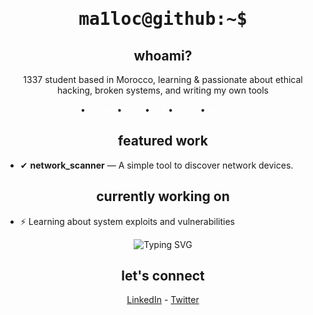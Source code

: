 

<h1 align="center" style="font-family: 'Roboto Mono', monospace;">ma1loc@github:~$</h1>

<h2 align="center">whoami?</h2>
<p align="center">
  1337 student based in Morocco,  
  learning & passionate about ethical hacking,  
  broken systems, and writing my own tools
</p>

<p align="center">
  <code style="color:#ffffff">C</code> • <code style="color:#ffffff">Python</code> • <code style="color:#ffffff">Bash</code> • <code style="color:#ffffff">Git</code> • <code style="color:#ffffff">Linux</code> • <code style="color:#ffffff">Networking</code>
</p>



<h2 align="center">featured work</h2>
<ul>
  <li>✔ <b>network_scanner</b> — A simple tool to discover network devices.</li>
</ul>

<h2 align="center">currently working on</h2>
<ul>
  <li>⚡ Learning about system exploits and vulnerabilities</li>
</ul>


<p align="center">
  <img src="https://readme-typing-svg.demolab.com?font=Fira+Code&pause=500&color=00FF00&center=true&vCenter=true&width=500&lines=Knowledge+is+loading..." alt="Typing SVG" />
</p>


<h2 align="center">let's connect</h2>
<p align="center">
  <a href="https://www.linkedin.com/in/youness-anflous-80b750257/" target="_blank">LinkedIn</a> - <a href="https://x.com/YounessAnflous" target="_blank">Twitter</a>
</p>
